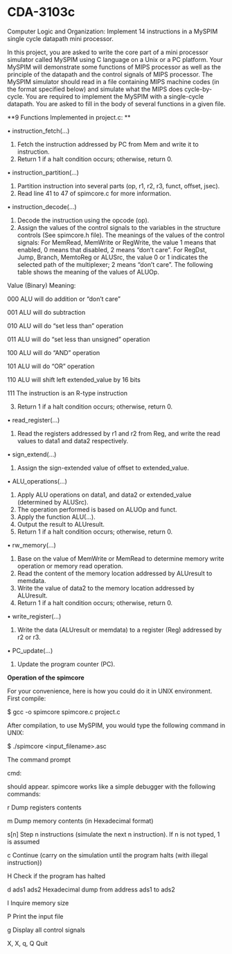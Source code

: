 # CDA-3103c
Computer Logic and Organization: Implement 14 instructions in a MySPIM single cycle datapath mini processor. 


In this project, you are asked to write the core part of a mini processor simulator called MySPIM using C language on a Unix or a PC platform. Your MySPIM will demonstrate some functions of MIPS processor as well as the principle of the datapath and the control signals of MIPS processor. The MySPIM simulator should read in a file containing MIPS machine codes (in the format specified below) and simulate what the MIPS does cycle-by-cycle. You are required to implement the MySPIM with a single-cycle datapath. You are asked to fill in the body of several functions in a given file.



**9 Functions Implemented in project.c: **


•	instruction_fetch(…)
1.	Fetch the instruction addressed by PC from Mem and write it to instruction.
2.	Return 1 if a halt condition occurs; otherwise, return 0.


•	instruction_partition(…)
1.	Partition instruction into several parts (op, r1, r2, r3, funct, offset, jsec).
2.	Read line 41 to 47 of spimcore.c for more information.



•	instruction_decode(…)
1.	Decode the instruction using the opcode (op).
2.	Assign the values of the control signals to the variables in the structure controls (See spimcore.h file).
The meanings of the values of the control signals:
For MemRead, MemWrite or RegWrite, the value 1 means that enabled, 0 means that disabled, 2 means “don’t care”.
For RegDst, Jump, Branch, MemtoReg or ALUSrc, the value 0 or 1 indicates the selected path of the multiplexer; 2 means “don’t care”.
The following table shows the meaning of the values of ALUOp.



Value (Binary)	Meaning:


000	ALU will do addition or “don’t care”


001	ALU will do subtraction


010	ALU will do “set less than” operation


011	ALU will do “set less than unsigned” operation


100	ALU will do “AND” operation


101	ALU will do “OR” operation


110	ALU will shift left extended_value by 16 bits


111	The instruction is an R-type instruction

3.	Return 1 if a halt condition occurs; otherwise, return 0.




•	read_register(…)
1.	Read the registers addressed by r1 and r2 from Reg, and write the read values to data1 and data2 respectively.





•	sign_extend(…)
1.	Assign the sign-extended value of offset to extended_value.





•	ALU_operations(…)
1.	Apply ALU operations on data1, and data2 or extended_value (determined by ALUSrc).
2.	The operation performed is based on ALUOp and funct.
3.	Apply the function ALU(…).
4.	Output the result to ALUresult.
5.	Return 1 if a halt condition occurs; otherwise, return 0.





•	rw_memory(…)
1.	Base on the value of MemWrite or MemRead to determine memory write operation or memory read operation.
2.	Read the content of the memory location addressed by ALUresult to memdata.
3.	Write the value of data2 to the memory location addressed by ALUresult.
4.	Return 1 if a halt condition occurs; otherwise, return 0.




•	write_register(…)
1.	Write the data (ALUresult or memdata) to a register (Reg) addressed by r2 or r3.




•	PC_update(…)
1.	Update the program counter (PC).






**Operation of the spimcore**

For your convenience, here is how you could do it in UNIX environment. First compile:

$ gcc -o spimcore spimcore.c project.c

After compilation, to use MySPIM, you would type the following command in UNIX:

$ ./spimcore <input_filename>.asc

The command prompt

cmd:

should appear. spimcore works like a simple debugger with the following commands:



r	Dump registers contents


m	Dump memory contents (in Hexadecimal format)


s[n]	Step n instructions (simulate the next n instruction). If n is not typed, 1 is assumed


c	Continue (carry on the simulation until the program halts (with illegal instruction))


H	Check if the program has halted


d	ads1 ads2 Hexadecimal dump from address ads1 to ads2


I	Inquire memory size


P	Print the input file


g	Display all control signals


X, X, q, Q	Quit
















